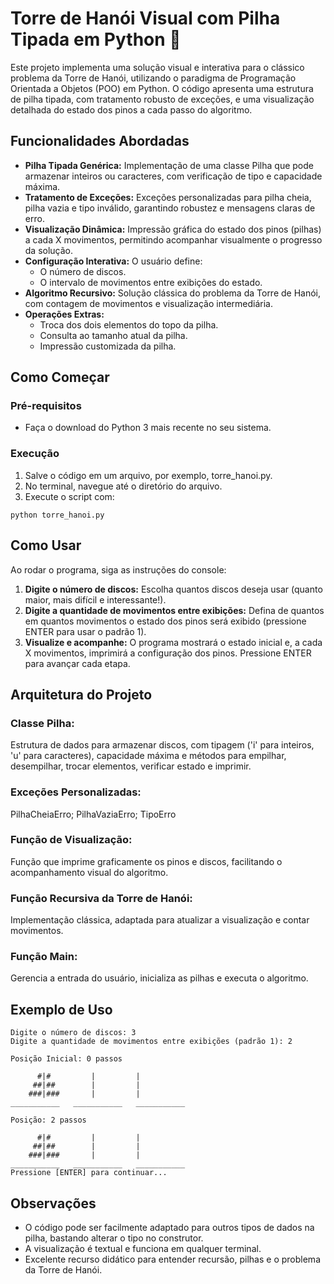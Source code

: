 # Torre de Hanói Visual com Pilha Tipada em Python 🗼

Este projeto implementa uma solução visual e interativa para o clássico problema da Torre de Hanói, utilizando o paradigma de Programação Orientada a Objetos (POO) em Python. O código apresenta uma estrutura de pilha tipada, com tratamento robusto de exceções, e uma visualização detalhada do estado dos pinos a cada passo do algoritmo.

## Funcionalidades Abordadas
 * **Pilha Tipada Genérica:**
Implementação de uma classe Pilha que pode armazenar inteiros ou caracteres, com verificação de tipo e capacidade máxima.
 * **Tratamento de Exceções:**
Exceções personalizadas para pilha cheia, pilha vazia e tipo inválido, garantindo robustez e mensagens claras de erro.
 * **Visualização Dinâmica:**
Impressão gráfica do estado dos pinos (pilhas) a cada X movimentos, permitindo acompanhar visualmente o progresso da solução.
 * **Configuração Interativa:**
O usuário define:
   * O número de discos.
   * O intervalo de movimentos entre exibições do estado.
 * **Algoritmo Recursivo:**
Solução clássica do problema da Torre de Hanói, com contagem de movimentos e visualização intermediária.
 * **Operações Extras:**
    * Troca dos dois elementos do topo da pilha.
    * Consulta ao tamanho atual da pilha.
    * Impressão customizada da pilha.

## Como Começar
### Pré-requisitos
  * Faça o download do Python 3 mais recente no seu sistema.

### Execução
  1. Salve o código em um arquivo, por exemplo, torre_hanoi.py.
  2. No terminal, navegue até o diretório do arquivo.
  3. Execute o script com:
```
python torre_hanoi.py
```


## Como Usar
Ao rodar o programa, siga as instruções do console:
  1. **Digite o número de discos:**
Escolha quantos discos deseja usar (quanto maior, mais difícil e interessante!).
  2. **Digite a quantidade de movimentos entre exibições:**
Defina de quantos em quantos movimentos o estado dos pinos será exibido (pressione ENTER para usar o padrão 1).
  3. **Visualize e acompanhe:**
O programa mostrará o estado inicial e, a cada X movimentos, imprimirá a configuração dos pinos. Pressione ENTER para avançar cada etapa.

## Arquitetura do Projeto
### Classe Pilha:
Estrutura de dados para armazenar discos, com tipagem ('i' para inteiros, 'u' para caracteres), capacidade máxima e métodos para empilhar, desempilhar, trocar elementos, verificar estado e imprimir.
### Exceções Personalizadas:
PilhaCheiaErro; PilhaVaziaErro; TipoErro
### Função de Visualização:
Função que imprime graficamente os pinos e discos, facilitando o acompanhamento visual do algoritmo.
### Função Recursiva da Torre de Hanói:
Implementação clássica, adaptada para atualizar a visualização e contar movimentos.
### Função Main:
Gerencia a entrada do usuário, inicializa as pilhas e executa o algoritmo.


## Exemplo de Uso
```
Digite o número de discos: 3
Digite a quantidade de movimentos entre exibições (padrão 1): 2

Posição Inicial: 0 passos

      #|#         |         |   
     ##|##        |         |   
    ###|###       |         |   
___________   ___________   ___________   

Posição: 2 passos

      #|#         |         |   
     ##|##        |         |   
    ###|###       |         |   
___________   ___________   ___________   
Pressione [ENTER] para continuar...
```

## Observações
  * O código pode ser facilmente adaptado para outros tipos de dados na pilha, bastando alterar o tipo no construtor.
  * A visualização é textual e funciona em qualquer terminal.
  * Excelente recurso didático para entender recursão, pilhas e o problema da Torre de Hanói.

